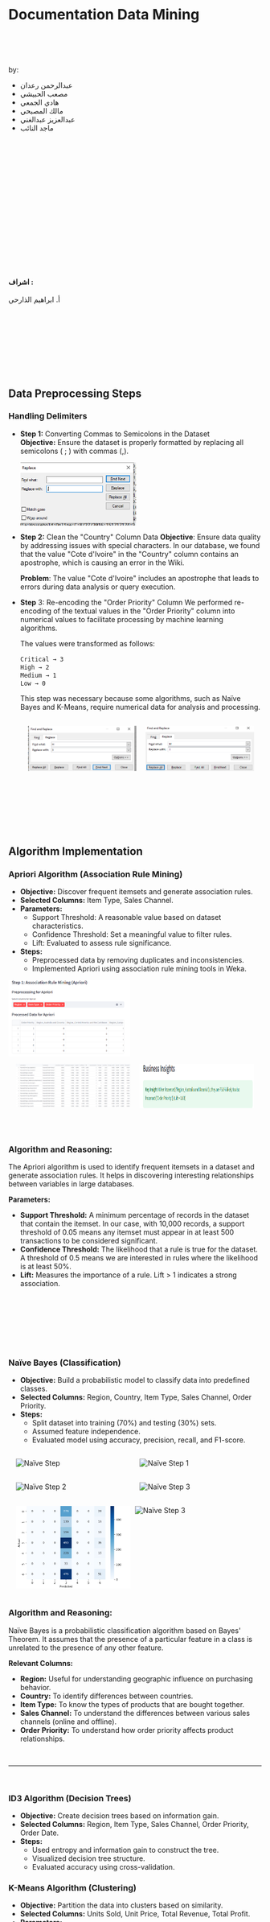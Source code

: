 <br>
<br>
<br>
<br>
<br>
<br>

# Documentation Data Mining

<br>
<br>
<br>

by:

- عبدالرحمن رعدان
- مصعب الحبيشي
- هادي الجمعي
- مالك المصبحي
- عبدالعزيز عبدالغني
- ماجد النائب

<br>
<br>
<br>
<br>
<br>
<br>
<br>
<br>
<br>
<br>
<br>
<br>
<br>
<br>

<br>

#### اشراف :

أ. ابراهيم الذارحي
<br>
<br>
<br>
<br>
<br>
<br>
<br>
<br>
<br>

## Data Preprocessing Steps

### Handling Delimiters

- **Step 1:** Converting Commas to Semicolons in the Dataset  
 **Objective:** Ensure the dataset is properly formatted by replacing all semicolons ( ; ) with commas (,).

  <div style="display: flex; justify-content: space-between;">
  <img src="./images/simicolon.png" alt="simicolon" width="48%">
</div>

- **Step 2:** Clean the "Country" Column Data
  **Objective**: Ensure data quality by addressing issues with special characters. In our database, we found that the value "Cote d'Ivoire" in the "Country" column contains an apostrophe, which is causing an error in the Wiki.

  **Problem**: The value "Cote d'Ivoire" includes an apostrophe that leads to errors during data analysis or query execution.

- **Step** 3: Re-encoding the "Order Priority" Column
  We performed re-encoding of the textual values in the "Order Priority" column into numerical values to facilitate processing by machine learning algorithms.

  The values were transformed as follows:

  ```
  Critical → 3
  High → 2
  Medium → 1
  Low → 0
  ```

  This step was necessary because some algorithms, such as Naïve Bayes and K-Means, require numerical data for analysis and processing.

    <div style="display: flex; justify-content: space-between; padding:15px;">
    <img src="./images/replaceH.png" alt="replaceH" width="48%">
    <img src="./images/replaceM.png" alt="replaceM" width="48%">
  </div>
  <br>
  <br>
  <br>
  <br>
  <br>
  <br>

## Algorithm Implementation

### Apriori Algorithm (Association Rule Mining)

- **Objective:** Discover frequent itemsets and generate association rules.
- **Selected Columns:** Item Type, Sales Channel.
- **Parameters:**
  - Support Threshold: A reasonable value based on dataset characteristics.
  - Confidence Threshold: Set a meaningful value to filter rules.
  - Lift: Evaluated to assess rule significance.
- **Steps:**
  - Preprocessed data by removing duplicates and inconsistencies.
  - Implemented Apriori using association rule mining tools in Weka.

<div style="display: flex; justify-content: space-between;">
  <img src="./images/Apriori.png" alt="Apriori Step 1" width="48%">
</div>
<div style="display: flex; justify-content: space-between; padding:15px;">
  <img src="./images/Apriori1.png" alt="Naïve Step " width="48%">
  <img src="./images/Apriori2.png" alt="Naïve Step 1" width="48%">
</div>
<br>
<br>

### **Algorithm and Reasoning:**

The Apriori algorithm is used to identify frequent itemsets in a dataset and generate association rules. It helps in discovering interesting relationships between variables in large databases.

**Parameters:**

- **Support Threshold:** A minimum percentage of records in the dataset that contain the itemset. In our case, with 10,000 records, a support threshold of 0.05 means any itemset must appear in at least 500 transactions to be considered significant.
- **Confidence Threshold:** The likelihood that a rule is true for the dataset. A threshold of 0.5 means we are interested in rules where the likelihood is at least 50%.
- **Lift:** Measures the importance of a rule. Lift > 1 indicates a strong association.

<br>
<br>
<br>
<br>
<br>
<br>

### Naïve Bayes (Classification)

- **Objective:** Build a probabilistic model to classify data into predefined classes.
- **Selected Columns:** Region, Country, Item Type, Sales Channel, Order Priority.
- **Steps:**
  - Split dataset into training (70%) and testing (30%) sets.
  - Assumed feature independence.
  - Evaluated model using accuracy, precision, recall, and F1-score.

<div style="display: flex; justify-content: space-between; padding:15px;">
  <img src="./images/Naïve.png" alt="Naïve Step " width="48%">
  <img src="./images/Naïve1.png" alt="Naïve Step 1" width="48%">
</div>

<div style="display: flex; justify-content: space-between; padding:15px;">
  <img src="./images/Naïve2.png" alt="Naïve Step 2" width="48%">
  <img src="./images/Naïve3.png" alt="Naïve Step 3" width="48%">
</div>

<div style="display: flex; justify-content: space-between; padding:15px;">
  <img src="./images/Confusion Matrix.png" alt="Naïve Step 3" width="48%">
  <img src="./images/Naïve4.png" alt="Naïve Step 3" width="50%">
</div>

### **Algorithm and Reasoning:**

Naïve Bayes is a probabilistic classification algorithm based on Bayes' Theorem. It assumes that the presence of a particular feature in a class is unrelated to the presence of any other feature.

**Relevant Columns:**

- **Region:** Useful for understanding geographic influence on purchasing behavior.
- **Country:** To identify differences between countries.
- **Item Type:** To know the types of products that are bought together.
- **Sales Channel:** To understand the differences between various sales channels (online and offline).
- **Order Priority:** To understand how order priority affects product relationships.

<br>

---

<br>

### ID3 Algorithm (Decision Trees)

- **Objective:** Create decision trees based on information gain.
- **Selected Columns:** Region, Item Type, Sales Channel, Order Priority, Order Date.
- **Steps:**
  - Used entropy and information gain to construct the tree.
  - Visualized decision tree structure.
  - Evaluated accuracy using cross-validation.

### K-Means Algorithm (Clustering)

- **Objective:** Partition the data into clusters based on similarity.
- **Selected Columns:** Units Sold, Unit Price, Total Revenue, Total Profit.
- **Parameters:**
  - Number of Clusters (K): Determined using the elbow method.
  - Initialization: Used k-means++ to enhance convergence.
- **Steps:**
  - Standardized the data.
  - Applied K-Means clustering algorithm.
  - Visualized clusters and centroids.

<div style="display: flex; justify-content: space-between; padding:15px;">
  <img src="./images/K-Means.png" alt="K-Means Step 2" width="48%">
  <img src="./images/K-Means1.png" alt="K-Means Step 2" width="48%">
</div>
<h2>Silhouette Score: 0.60 </h2>
<br>
<br>
<br>
<br>
<br>
<br>
<br>
<br>

## Evaluation Metrics

<div style="display: flex; justify-content: space-between; padding:15px;">
  <img src="./images/feature importance.png" alt="K-Means Step 2" width="48%">
  <img src="./images/cluster visuaiztion.png" alt="K-Means Step 2" width="48%">
</div>

## Results and Insights

<div style="display: flex; justify-content: space-between; padding:15px;">
  <img src="./images/cluster distribution.png" alt="K-Means Step 2" width="48%">
  <img src="./images/decision rules.png" alt="K-Means Step 2" width="48%">
</div>

